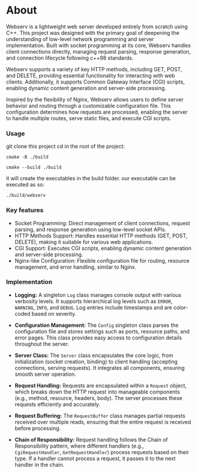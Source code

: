 # About 

Webserv is a lightweight web server developed entirely from scratch using C++. This project was designed with the primary goal of deepening the understanding of low-level network programming and server implementation. Built with socket programming at its core, Webserv handles client connections directly, managing request parsing, response generation, and connection lifecycle following c++98 standards.

Webserv supports a variety of key HTTP methods, including GET, POST, and DELETE, providing essential functionality for interacting with web clients. Additionally, it supports Common Gateway Interface (CGI) scripts, enabling dynamic content generation and server-side processing.

Inspired by the flexibility of Nginx, Webserv allows users to define server behavior and routing through a customizable configuration file. This configuration determines how requests are processed, enabling the server to handle multiple routes, serve static files, and execute CGI scripts.


### Usage

git clone this project cd in the root of the project:

```
cmake -B ./build

cmake --build ./build
```

it will create the executables in the build folder. our executable can be executed as so:

```./build/webserv```

### Key features
- Socket Programming: Direct management of client connections, request parsing, and response generation using low-level socket APIs.
- HTTP Methods Support: Handles essential HTTP methods (GET, POST, DELETE), making it suitable for various web applications.
- CGI Support: Executes CGI scripts, enabling dynamic content generation and server-side processing.
- Nginx-like Configuration: Flexible configuration file for routing, resource management, and error handling, similar to Nginx.


### Implementation

- **Logging:** A singleton `Log` class manages console output with various verbosity levels. It supports hierarchical log levels such as `ERROR`, `WARNING`, `INFO`, and `DEBUG`. Log entries include timestamps and are color-coded based on severity.

- **Configuration Management:** The `Config` singleton class parses the configuration file and stores settings such as ports, resource paths, and error pages. This class provides easy access to configuration details throughout the server.

- **Server Class:** The `Server` class encapsulates the core logic, from initialization (socket creation, binding) to client handling (accepting connections, serving requests). It integrates all components, ensuring smooth server operation.

- **Request Handling:** Requests are encapsulated within a `Request` object, which breaks down the HTTP request into manageable components (e.g., method, resource, headers, body). The server processes these requests efficiently and accurately.

- **Request Buffering:** The `RequestBuffer` class manages partial requests received over multiple reads, ensuring that the entire request is received before processing.

- **Chain of Responsibility:** Request handling follows the Chain of Responsibility pattern, where different handlers (e.g., `CgiRequestHandler`, `GetRequestHandler`) process requests based on their type. If a handler cannot process a request, it passes it to the next handler in the chain.

